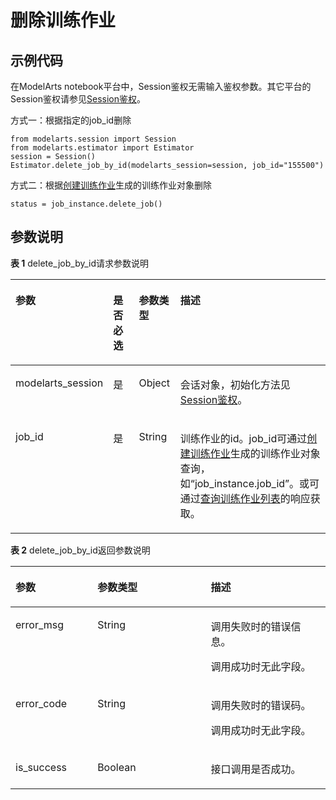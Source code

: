 # 删除训练作业<a name="modelarts_04_0166"></a>

## 示例代码<a name="zh-cn_topic_0160620263_section20261580353"></a>

在ModelArts notebook平台中，Session鉴权无需输入鉴权参数。其它平台的Session鉴权请参见[Session鉴权](Session鉴权概述.md)。

方式一：根据指定的job\_id删除

```
from modelarts.session import Session
from modelarts.estimator import Estimator
session = Session()
Estimator.delete_job_by_id(modelarts_session=session, job_id="155500")
```

方式二：根据[创建训练作业](创建训练作业.md)生成的训练作业对象删除

```
status = job_instance.delete_job()
```

## 参数说明<a name="zh-cn_topic_0160620263_section3889526413"></a>

**表 1**  delete\_job\_by\_id请求参数说明

<a name="zh-cn_topic_0160620263_table155461191218"></a>
<table><thead align="left"><tr id="zh-cn_topic_0160620263_row254817912212"><th class="cellrowborder" valign="top" width="22.75%" id="mcps1.2.5.1.1"><p id="zh-cn_topic_0160620263_p12549899214"><a name="zh-cn_topic_0160620263_p12549899214"></a><a name="zh-cn_topic_0160620263_p12549899214"></a>参数</p>
</th>
<th class="cellrowborder" valign="top" width="9.879999999999999%" id="mcps1.2.5.1.2"><p id="zh-cn_topic_0160620263_p3552101193813"><a name="zh-cn_topic_0160620263_p3552101193813"></a><a name="zh-cn_topic_0160620263_p3552101193813"></a>是否必选</p>
</th>
<th class="cellrowborder" valign="top" width="13.34%" id="mcps1.2.5.1.3"><p id="zh-cn_topic_0160620263_p1755169172118"><a name="zh-cn_topic_0160620263_p1755169172118"></a><a name="zh-cn_topic_0160620263_p1755169172118"></a>参数类型</p>
</th>
<th class="cellrowborder" valign="top" width="54.03%" id="mcps1.2.5.1.4"><p id="zh-cn_topic_0160620263_p55521998211"><a name="zh-cn_topic_0160620263_p55521998211"></a><a name="zh-cn_topic_0160620263_p55521998211"></a>描述</p>
</th>
</tr>
</thead>
<tbody><tr id="zh-cn_topic_0160620263_row8893215413"><td class="cellrowborder" valign="top" width="22.75%" headers="mcps1.2.5.1.1 "><p id="zh-cn_topic_0160620263_p6891421842"><a name="zh-cn_topic_0160620263_p6891421842"></a><a name="zh-cn_topic_0160620263_p6891421842"></a>modelarts_session</p>
</td>
<td class="cellrowborder" valign="top" width="9.879999999999999%" headers="mcps1.2.5.1.2 "><p id="zh-cn_topic_0160620263_p68972047"><a name="zh-cn_topic_0160620263_p68972047"></a><a name="zh-cn_topic_0160620263_p68972047"></a>是</p>
</td>
<td class="cellrowborder" valign="top" width="13.34%" headers="mcps1.2.5.1.3 "><p id="zh-cn_topic_0160620263_p158912219419"><a name="zh-cn_topic_0160620263_p158912219419"></a><a name="zh-cn_topic_0160620263_p158912219419"></a>Object</p>
</td>
<td class="cellrowborder" valign="top" width="54.03%" headers="mcps1.2.5.1.4 "><p id="zh-cn_topic_0160620263_p1689152543"><a name="zh-cn_topic_0160620263_p1689152543"></a><a name="zh-cn_topic_0160620263_p1689152543"></a>会话对象，初始化方法见<a href="Session鉴权概述.md">Session鉴权</a>。</p>
</td>
</tr>
<tr id="zh-cn_topic_0160620263_row1530181931"><td class="cellrowborder" valign="top" width="22.75%" headers="mcps1.2.5.1.1 "><p id="zh-cn_topic_0160620263_p117415916499"><a name="zh-cn_topic_0160620263_p117415916499"></a><a name="zh-cn_topic_0160620263_p117415916499"></a>job_id</p>
</td>
<td class="cellrowborder" valign="top" width="9.879999999999999%" headers="mcps1.2.5.1.2 "><p id="zh-cn_topic_0160620263_p6675978319"><a name="zh-cn_topic_0160620263_p6675978319"></a><a name="zh-cn_topic_0160620263_p6675978319"></a>是</p>
</td>
<td class="cellrowborder" valign="top" width="13.34%" headers="mcps1.2.5.1.3 "><p id="zh-cn_topic_0160620263_p46751171339"><a name="zh-cn_topic_0160620263_p46751171339"></a><a name="zh-cn_topic_0160620263_p46751171339"></a>String</p>
</td>
<td class="cellrowborder" valign="top" width="54.03%" headers="mcps1.2.5.1.4 "><p id="zh-cn_topic_0160620263_p467516712319"><a name="zh-cn_topic_0160620263_p467516712319"></a><a name="zh-cn_topic_0160620263_p467516712319"></a>训练作业的id。job_id可通过<a href="创建训练作业.md">创建训练作业</a>生成的训练作业对象查询，如<span class="filepath" id="filepath15869752162114"><a name="filepath15869752162114"></a><a name="filepath15869752162114"></a>“job_instance.job_id”</span>。或可通过<a href="查询训练作业列表.md">查询训练作业列表</a>的响应获取。</p>
</td>
</tr>
</tbody>
</table>

**表 2**  delete\_job\_by\_id返回参数说明

<a name="zh-cn_topic_0160620263_table1221422915578"></a>
<table><thead align="left"><tr id="zh-cn_topic_0160620263_row6616560815578"><th class="cellrowborder" valign="top" width="26.02%" id="mcps1.2.4.1.1"><p id="zh-cn_topic_0160620263_p39128198155725"><a name="zh-cn_topic_0160620263_p39128198155725"></a><a name="zh-cn_topic_0160620263_p39128198155725"></a>参数</p>
</th>
<th class="cellrowborder" valign="top" width="35.980000000000004%" id="mcps1.2.4.1.2"><p id="zh-cn_topic_0160620263_p28702598155725"><a name="zh-cn_topic_0160620263_p28702598155725"></a><a name="zh-cn_topic_0160620263_p28702598155725"></a>参数类型</p>
</th>
<th class="cellrowborder" valign="top" width="38%" id="mcps1.2.4.1.3"><p id="zh-cn_topic_0160620263_p43209091155725"><a name="zh-cn_topic_0160620263_p43209091155725"></a><a name="zh-cn_topic_0160620263_p43209091155725"></a>描述</p>
</th>
</tr>
</thead>
<tbody><tr id="zh-cn_topic_0160620263_row1757872301417"><td class="cellrowborder" valign="top" width="26.02%" headers="mcps1.2.4.1.1 "><p id="zh-cn_topic_0160620263_p1358132391416"><a name="zh-cn_topic_0160620263_p1358132391416"></a><a name="zh-cn_topic_0160620263_p1358132391416"></a>error_msg</p>
</td>
<td class="cellrowborder" valign="top" width="35.980000000000004%" headers="mcps1.2.4.1.2 "><p id="zh-cn_topic_0160620263_p11581182310140"><a name="zh-cn_topic_0160620263_p11581182310140"></a><a name="zh-cn_topic_0160620263_p11581182310140"></a>String</p>
</td>
<td class="cellrowborder" valign="top" width="38%" headers="mcps1.2.4.1.3 "><p id="zh-cn_topic_0160620263_p202911533131416"><a name="zh-cn_topic_0160620263_p202911533131416"></a><a name="zh-cn_topic_0160620263_p202911533131416"></a>调用失败时的错误信息。</p>
<p id="zh-cn_topic_0160620263_p729215339148"><a name="zh-cn_topic_0160620263_p729215339148"></a><a name="zh-cn_topic_0160620263_p729215339148"></a>调用成功时无此字段。</p>
</td>
</tr>
<tr id="zh-cn_topic_0160620263_row4566967315578"><td class="cellrowborder" valign="top" width="26.02%" headers="mcps1.2.4.1.1 "><p id="zh-cn_topic_0160620263_p25254004155725"><a name="zh-cn_topic_0160620263_p25254004155725"></a><a name="zh-cn_topic_0160620263_p25254004155725"></a>error_code</p>
</td>
<td class="cellrowborder" valign="top" width="35.980000000000004%" headers="mcps1.2.4.1.2 "><p id="zh-cn_topic_0160620263_p66849440155725"><a name="zh-cn_topic_0160620263_p66849440155725"></a><a name="zh-cn_topic_0160620263_p66849440155725"></a>String</p>
</td>
<td class="cellrowborder" valign="top" width="38%" headers="mcps1.2.4.1.3 "><p id="zh-cn_topic_0160620263_p46095573155725"><a name="zh-cn_topic_0160620263_p46095573155725"></a><a name="zh-cn_topic_0160620263_p46095573155725"></a>调用失败时的错误码。</p>
<p id="zh-cn_topic_0160620263_p42753918155725"><a name="zh-cn_topic_0160620263_p42753918155725"></a><a name="zh-cn_topic_0160620263_p42753918155725"></a>调用成功时无此字段。</p>
</td>
</tr>
<tr id="row169814265230"><td class="cellrowborder" valign="top" width="26.02%" headers="mcps1.2.4.1.1 "><p id="zh-cn_topic_0170904393_p165091347181414"><a name="zh-cn_topic_0170904393_p165091347181414"></a><a name="zh-cn_topic_0170904393_p165091347181414"></a>is_success</p>
</td>
<td class="cellrowborder" valign="top" width="35.980000000000004%" headers="mcps1.2.4.1.2 "><p id="zh-cn_topic_0170904393_p132973125542"><a name="zh-cn_topic_0170904393_p132973125542"></a><a name="zh-cn_topic_0170904393_p132973125542"></a>Boolean</p>
</td>
<td class="cellrowborder" valign="top" width="38%" headers="mcps1.2.4.1.3 "><p id="zh-cn_topic_0170904393_p14433359122514"><a name="zh-cn_topic_0170904393_p14433359122514"></a><a name="zh-cn_topic_0170904393_p14433359122514"></a>接口调用是否成功。</p>
</td>
</tr>
</tbody>
</table>

